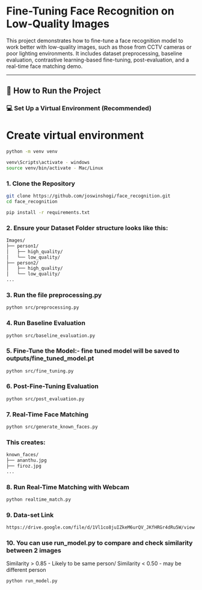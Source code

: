 # Fine-Tuning Face Recognition on Low-Quality Images

This project demonstrates how to fine-tune a face recognition model to work better with low-quality images, such as those from CCTV cameras or poor lighting environments. It includes dataset preprocessing, baseline evaluation, contrastive learning-based fine-tuning, post-evaluation, and a real-time face matching demo.

---

## 🚀 How to Run the Project

### 💻 Set Up a Virtual Environment (Recommended)
# Create virtual environment
```bash
python -m venv venv

venv\Scripts\activate - windows
source venv/bin/activate - Mac/Linux
```

### 1. Clone the Repository

```bash
git clone https://github.com/joswinshogi/face_recognition.git
cd face_recognition

pip install -r requirements.txt
```
### 2. Ensure your Dataset Folder structure looks like this:
```bash
Images/
├── person1/
│   ├── high_quality/
│   └── low_quality/
├── person2/
│   ├── high_quality/
│   └── low_quality/
...
```
### 3. Run the file preprocessing.py
```bash
python src/preprocessing.py
```
### 4. Run Baseline Evaluation
```bash
python src/baseline_evaluation.py
```
### 5.  Fine-Tune the Model:- fine tuned model will be saved to outputs/fine_tuned_model.pt
```bash
python src/fine_tuning.py
```
### 6. Post-Fine-Tuning Evaluation 
```bash
python src/post_evaluation.py
```
### 7. Real-Time Face Matching
```bash
python src/generate_known_faces.py
```
### This creates:
```bash
known_faces/
├── ananthu.jpg
├── firoz.jpg
...

```
### 8. Run Real-Time Matching with Webcam
```bash
python realtime_match.py

```
### 9. Data-set Link
```bash
https://drive.google.com/file/d/1Vl1co8juIZkeM6urQV_JKfHRGr4dRu5W/view
```
### 10. You can use run_model.py to compare and check similarity between 2 images 
Similarity > 0.85 - Likely to be same person/
Similarity < 0.50 - may be different person
```bash
python run_model.py
```







